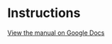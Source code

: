 # Instructions


[View the manual on Google Docs](https://docs.google.com/document/d/1k4T7pBsiyCaiF9smgR2OKtg_lHBtuwnwEB0EHXQpxI8/edit?usp=sharing)

